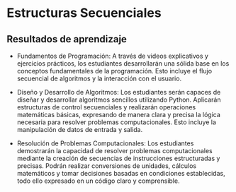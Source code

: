 # Estructuras Secuenciales

## Resultados de aprendizaje

- Fundamentos de Programación: A través de videos explicativos y ejercicios prácticos, los estudiantes desarrollarán una sólida base en los conceptos fundamentales de la programación. Esto incluye el flujo secuencial de algoritmos y la interacción con el usuario.

- Diseño y Desarrollo de Algoritmos: Los estudiantes serán capaces de diseñar y desarrollar algoritmos sencillos utilizando Python. Aplicarán estructuras de control secuenciales y realizarán operaciones matemáticas básicas, expresando de manera clara y precisa la lógica necesaria para resolver problemas computacionales. Esto incluye la manipulación de datos de entrada y salida.

- Resolución de Problemas Computacionales: Los estudiantes demostrarán la capacidad de resolver problemas computacionales mediante la creación de secuencias de instrucciones estructuradas y precisas. Podrán realizar conversiones de unidades, cálculos matemáticos y tomar decisiones basadas en condiciones establecidas, todo ello expresado en un código claro y comprensible.
